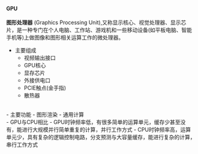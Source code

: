 #### GPU  
   **图形处理器** (Graphics Processing Unit),又称显示核心、视觉处理器、显示芯片，是一种专门在个人电脑、工作站、游戏机和一些移动设备(如平板电脑、智能手机等)上做图像和图形相关运算工作的微处理器。  

  - 主要组成  
    - 视频输出接口
    - GPU核心
    - 显存芯片
    - 外接供电口
    - PCIE触点(金手指)
    - 散热器  
<br>
  - 主要功能
    - 图形渲染
    - 通用计算  
<br>
  - GPU与CPU相比
    - GPU时钟频率低，有很多简单的运算单元，缓存少甚至没有，能进行大规模并行简单重复的计算，并行工作方式
    - CPU时钟频率高，运算单元少，具有复杂的逻辑控制电路，分支预测与大容量缓存，能进行复杂的计算，串行工作方式
